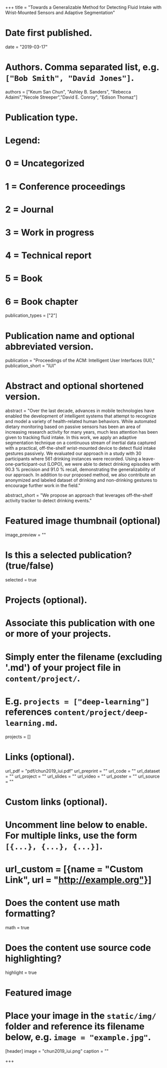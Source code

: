 +++
title = "Towards a Generalizable Method for Detecting Fluid Intake with Wrist-Mounted Sensors and Adaptive Segmentation"

# Date first published.
date = "2019-03-17"

# Authors. Comma separated list, e.g. `["Bob Smith", "David Jones"]`.
authors = ["Keum San Chun", "Ashley B. Sanders", "Rebecca Adaimi","Necole Streeper","David E. Conroy", "Edison Thomaz"]

# Publication type.
# Legend:
# 0 = Uncategorized
# 1 = Conference proceedings
# 2 = Journal
# 3 = Work in progress
# 4 = Technical report
# 5 = Book
# 6 = Book chapter
publication_types = ["2"]

# Publication name and optional abbreviated version.
publication = "Proceedings of the ACM: Intelligent User Interfaces (IUI),"
publication_short = "IUI"

# Abstract and optional shortened version.
abstract = "Over the last decade, advances in mobile technologies have enabled the development of intelligent systems that attempt to recognize and model a variety of health-related human behaviors. While automated dietary monitoring based on passive sensors has been an area of increasing research activity for many years, much less attention has been given to tracking fluid intake. In this work, we apply an adaptive segmentation technique on a continuous stream of inertial data captured with a practical, off-the-shelf wrist-mounted device to detect fluid intake gestures passively. We evaluated our approach in a study with 30 participants where 561 drinking instances were recorded. Using a leave-one-participant-out (LOPO), we were able to detect drinking episodes with 90.3 % precision and 91.0 % recall, demonstrating the generalizability of our approach. In addition to our proposed method, we also contribute an anonymized and labeled dataset of drinking and non-drinking gestures to encourage further work in the field."

abstract_short = "We propose an approach that leverages off-the-shelf activity tracker to detect drinking events."

# Featured image thumbnail (optional)
image_preview = ""

# Is this a selected publication? (true/false)
selected = true

# Projects (optional).
#   Associate this publication with one or more of your projects.
#   Simply enter the filename (excluding '.md') of your project file in `content/project/`.
#   E.g. `projects = ["deep-learning"]` references `content/project/deep-learning.md`.
projects = [] 

# Links (optional).
url_pdf = "pdf/chun2019_iui.pdf"
url_preprint = ""
url_code = ""
url_dataset = ""
url_project = ""
url_slides = ""
url_video = ""
url_poster = ""
url_source = ""

# Custom links (optional).
#   Uncomment line below to enable. For multiple links, use the form `[{...}, {...}, {...}]`.
# url_custom = [{name = "Custom Link", url = "http://example.org"}]

# Does the content use math formatting?
math = true

# Does the content use source code highlighting?
highlight = true

# Featured image
# Place your image in the `static/img/` folder and reference its filename below, e.g. `image = "example.jpg"`.
[header]
image = "chun2019_iui.png"
caption = ""

+++
